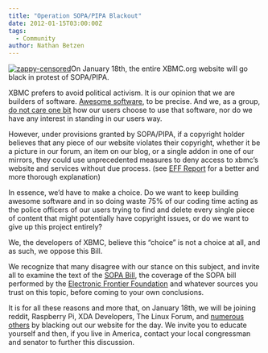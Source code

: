 ```yaml
---
title: "Operation SOPA/PIPA Blackout"
date: 2012-01-15T03:00:00Z
tags:
  - Community
author: Nathan Betzen
---
```


[![zappy-censored](/images/blog/zappy-censored-300x300.webp "zappy-censored")](/images/blog/zappy-censored.webp)On January 18th, the entire XBMC.org website will go black in protest of SOPA/PIPA.

XBMC prefers to avoid political activism. It is our opinion that we are builders of software. [Awesome software](https://kodi.wiki/natethomas/2011/12/24/xbmc-11-0-eden-beta-available-now/ "XBMC Eden Beta Available"), to be precise. And we, as a group, [do not care one bit](https://kodi.wiki/natethomas/2011/10/20/xbmc-addon-rollbacks/ "XBMC Rollbacks - because it's your XBMC") how our users choose to use that software, nor do we have any interest in standing in our users way.

However, under provisions granted by SOPA/PIPA, if a copyright holder believes that any piece of our website violates their copyright, whether it be a picture in our forum, an item on our blog, or a single addon in one of our mirrors, they could use unprecedented measures to deny access to xbmc’s website and services without due process. (see [EFF Report](https://www.eff.org/deeplinks/2011/10/sopa-hollywood-finally-gets-chance-break-internet "How Copyright holders can break the internet") for a better and more thorough explanation)

In essence, we’d have to make a choice. Do we want to keep building awesome software and in so doing waste 75% of our coding time acting as the police officers of our users trying to find and delete every single piece of content that might potentially have copyright issues, or do we want to give up this project entirely?

We, the developers of XBMC, believe this “choice” is not a choice at all, and as such, we oppose this Bill.

We recognize that many disagree with our stance on this subject, and invite all to examine the text of the [SOPA Bill](https://www.congress.gov/bill/112/house-bill/3261/text/ "SOPA Bill"), the coverage of the SOPA bill performed by the [Electronic Frontier Foundation](https://www.eff.org/ "Electronic Frontier Foundation") and whatever sources you trust on this topic, before coming to your own conclusions.

It is for all these reasons and more that, on January 18th, we will be joining reddit, Raspberry Pi, XDA Developers, The Linux Forum, and [numerous others](http://operationsopa.blogspot.com/2012/01/list-of-companiesorganizations-that-are.html "Operation Blackout") by blacking out our website for the day. We invite you to educate yourself and then, if you live in America, contact your local congressman and senator to further this discussion.
